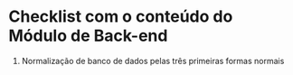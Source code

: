 # Checklist com o conteúdo do Módulo de Back-end

1) Normalização de banco de dados pelas três primeiras formas normais

